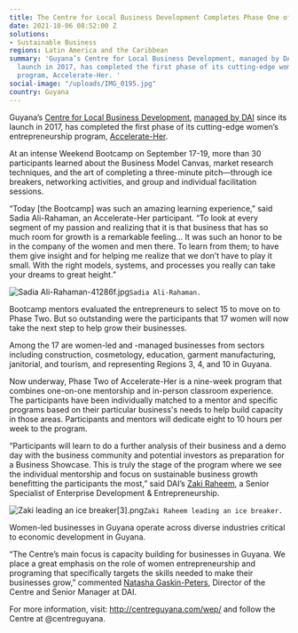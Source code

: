 ```yaml
---
title: The Centre for Local Business Development Completes Phase One of Accelerate-Her
date: 2021-10-06 08:52:00 Z
solutions:
- Sustainable Business
regions: Latin America and the Caribbean
summary: 'Guyana’s Centre for Local Business Development, managed by DAI since its
  launch in 2017, has completed the first phase of its cutting-edge women’s entrepreneurship
  program, Accelerate-Her. '
social-image: "/uploads/IMG_0195.jpg"
country: Guyana
---
```


Guyana’s [Centre for Local Business Development](https://centreguyana.com/), [managed by DAI](https://www.dai.com/our-work/projects/guyana-centre-for-local-business-development) since its launch in 2017, has completed the first phase of its cutting-edge women’s entrepreneurship program, [Accelerate-Her](https://centreguyana.com/accelerate-her/). 

At an intense Weekend Bootcamp on September 17-19, more than 30 participants learned about the Business Model Canvas, market research techniques, and the art of completing a three-minute pitch—through ice breakers, networking activities, and group and individual facilitation sessions.

 “Today [the Bootcamp] was such an amazing learning experience,” said Sadia Ali-Rahaman, an Accelerate-Her participant. “To look at every segment of my passion and realizing that it is that business that has so much room for growth is a remarkable feeling… It was such an honor to be in the company of the women and men there. To learn from them; to have them give insight and for helping me realize that we don’t have to play it small. With the right models, systems, and processes you really can take your dreams to great height.”

![Sadia Ali-Rahaman-41286f.jpg](/uploads/Sadia%20Ali-Rahaman-41286f.jpg)`Sadia Ali-Rahaman.`

Bootcamp mentors evaluated the entrepreneurs to select 15 to move on to Phase Two. But so outstanding were the participants that 17 women will now take the next step to help grow their businesses. 

Among the 17 are women-led and -managed businesses from sectors including construction, cosmetology, education, garment manufacturing, janitorial, and tourism, and representing  Regions 3, 4, and 10 in Guyana. 

Now underway, Phase Two of Accelerate-Her is a nine-week program that combines one-on-one mentorship and in-person classroom experience. The participants have been individually matched to a mentor and specific programs based on their particular business's needs to help build capacity in those areas. Participants and mentors will dedicate eight to 10 hours per week to the program.

“Participants will learn to do a further analysis of their business and a demo day with the business community and potential investors as preparation for a Business Showcase. This is truly the stage of the program where we see the individual mentorship and focus on sustainable business growth benefitting the participants the most,” said DAI’s [Zaki Raheem](https://www.dai.com/who-we-are/our-team/zaki-raheem), a Senior Specialist of Enterprise Development & Entrepreneurship. 

![Zaki leading an ice breaker[3].png](/uploads/Zaki%20leading%20an%20ice%20breaker%5B3%5D.png)`Zaki Raheem leading an ice breaker.`

Women-led businesses in Guyana operate across diverse industries critical to economic development in Guyana.

“The Centre’s main focus is capacity building for businesses in Guyana. We place a great emphasis on the role of women entrepreneurship and programing that specifically targets the skills needed to make their businesses grow,” commented [Natasha Gaskin-Peters](https://www.dai.com/who-we-are/our-team/natasha-gaskin-peters), Director of the Centre and Senior Manager at DAI. 

For more information, visit: http://centreguyana.com/wep/ and follow the Centre at @centreguyana.